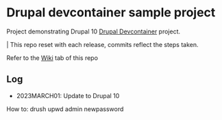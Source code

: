 # Drupal devcontainer sample project

Project demonstrating Drupal 10 [Drupal Devcontainer](https://github.com/alchatti/drupal-devcontainer) project.

| This repo reset with each release, commits reflect the steps taken.

Refer to the [Wiki](https://github.com/alchatti/drupal-devcontainer-:sample-project/wiki) tab of this repo

## Log
- 2023MARCH01: Update to Drupal 10


How to:
drush upwd admin newpassword
